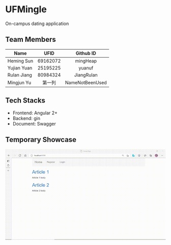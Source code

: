 # UFMingle
On-campus dating application

## Team Members
| Name      | UFID     | Github ID     |
| ---------- | :-----------:  | :-----------: |
| Heming Sun  | 69162072     | mingHeap     |
| Yujian Yuan | 25195225  | yuanuf     |
| Rulan Jiang | 80984324     | JiangRulan     |
| Mingjun Yu  | 第一列     | NameNotBeenUsed|

## Tech Stacks
* Frontend: Angular 2+
* Backend: gin
* Document: Swagger

## Temporary Showcase
![image](https://github.com/NameNotBeenUsed/UFMingle/blob/backend_v1.0/Showcase/backend_v1.gif)
